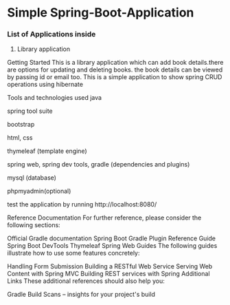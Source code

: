 #  Simple Spring-Boot-Application

### List of Applications inside
1. Library application 

Getting Started
This is a library application which can add book details.there are options for updating and deleting books. the book details can be viewed by passing id or email too. This is a simple application to show spring CRUD operations using hibernate

Tools and technologies used
java

spring tool suite

bootstrap

html, css

thymeleaf (template engine)

spring web, spring dev tools, gradle (dependencies and plugins)

mysql (database)

phpmyadmin(optional)

test the application by running
http://localhost:8080/

Reference Documentation
For further reference, please consider the following sections:

Official Gradle documentation
Spring Boot Gradle Plugin Reference Guide
Spring Boot DevTools
Thymeleaf
Spring Web
Guides
The following guides illustrate how to use some features concretely:

Handling Form Submission
Building a RESTful Web Service
Serving Web Content with Spring MVC
Building REST services with Spring
Additional Links
These additional references should also help you:

Gradle Build Scans – insights for your project's build
